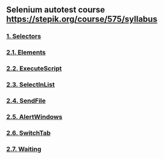 ## Selenium autotest course https://stepik.org/course/575/syllabus
### [1. Selectors](1.Selectors)
### [2.1. Elements](2.AdditionalMethods/2.1.Elements)
### [2.2. ExecuteScript](2.AdditionalMethods/2.2.ExecuteScript)
### [2.3. SelectInList](2.AdditionalMethods/2.3.SelectInList)
### [2.4. SendFile](2.AdditionalMethods/2.4.SendFile)
### [2.5. AlertWindows](2.AdditionalMethods/2.5.AlertWindows)
### [2.6. SwitchTab](2.AdditionalMethods/2.6.SwitchTab)
### [2.7. Waiting](2.AdditionalMethods/2.7.Waiting)